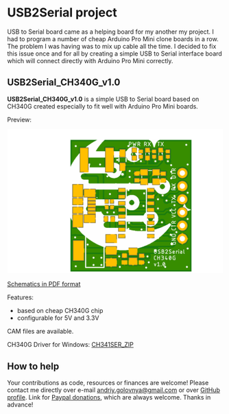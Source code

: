 # USB2Serial project

USB to Serial board came as a helping board for my another my project.
I had to program a number of cheap Arduino Pro Mini clone boards in a row.
The problem I was having was to mix up cable all the time.
I decided to fix this issue once and for all by creating a simple USB to Serial interface board which will connect directly with Arduino Pro Mini correctly.

## USB2Serial_CH340G_v1.0

**USB2Serial_CH340G_v1.0** is a simple USB to Serial board based on CH340G created especially to fit well with Arduino Pro Mini boards.

Preview:

![USB2Serial_CH340G_v1.0 preview](USB2Serial_CH340G_v1.0.png)

[Schematics in PDF format](USB2Serial_CH340G_v1.0.pdf)

Features:

- based on cheap CH340G chip
- configurable for 5V and 3.3V

CAM files are available.

CH340G Driver for Windows: [CH341SER_ZIP](http://www.wch.cn/download/CH341SER_ZIP.html)

## How to help

Your contributions as code, resources or finances are welcome!
Please contact me directly over e-mail andriy.golovnya@gmail.com or over [GitHub profile](https://github.com/red-scorp).
Link for [Paypal donations](http://paypal.me/redscorp), which are always welcome.
Thanks in advance!
